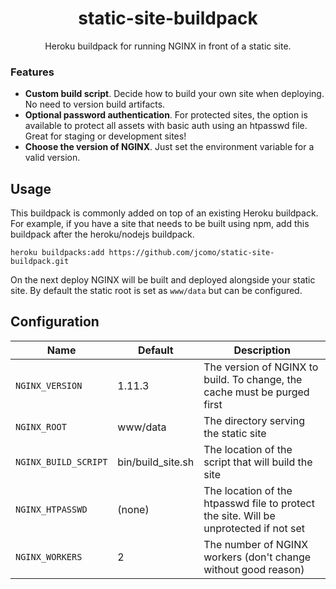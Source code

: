 <h1 align="center">static-site-buildpack</h1>

<p align="center">
Heroku buildpack for running NGINX in front of a static site.
</p>

### Features
* **Custom build script**. Decide how to build your own site when deploying. No need to version build artifacts.
* **Optional password authentication**. For protected sites, the option is available to protect all assets with basic auth using an htpasswd file. Great for staging or development sites!
* **Choose the version of NGINX**. Just set the environment variable for a valid version.

## Usage
This buildpack is commonly added on top of an existing Heroku buildpack.
For example, if you have a site that needs to be built using npm, add this buildpack after the heroku/nodejs buildpack.

```
heroku buildpacks:add https://github.com/jcomo/static-site-buildpack.git
```

On the next deploy NGINX will be built and deployed alongside your static site.
By default the static root is set as `www/data` but can be configured.

## Configuration

| Name                 | Default           | Description                                                                           |
| -------------------- | ----------------- | ------------------------------------------------------------------------------------- |
| `NGINX_VERSION`      | 1.11.3            | The version of NGINX to build. To change, the cache must be purged first              |
| `NGINX_ROOT`         | www/data          | The directory serving the static site                                                 |
| `NGINX_BUILD_SCRIPT` | bin/build_site.sh | The location of the script that will build the site                                   |
| `NGINX_HTPASSWD`     | (none)            | The location of the htpasswd file to protect the site. Will be unprotected if not set |
| `NGINX_WORKERS`      | 2                 | The number of NGINX workers (don't change without good reason)
